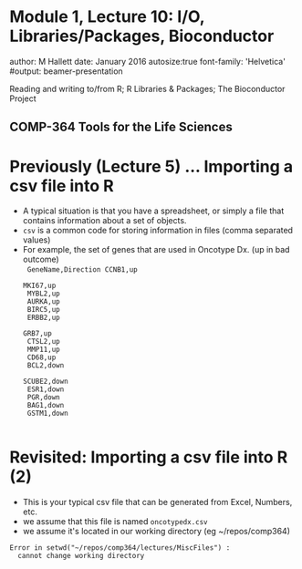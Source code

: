 Module 1, Lecture 10: I/O, Libraries/Packages, Bioconductor
========================================================
author: M Hallett
date: January 2016
autosize:true
font-family: 'Helvetica' 
#output: beamer-presentation 

Reading and writing to/from R;
R Libraries & Packages;
The Bioconductor Project

## COMP-364 Tools for the Life Sciences


Previously (Lecture 5) ... Importing a csv file into R
========================================================
- A typical situation is that you have a spreadsheet, or simply a file
that contains information about a set of objects.
- <code>csv</code> is a common code for storing information in files (comma separated values)
- For example, the set of genes that are used in Oncotype Dx. (up in bad outcome)<br>
<tiny><code>
GeneName,Direction
CCNB1,up<br>
MKI67,up<br>
MYBL2,up<br>
AURKA,up<br>
BIRC5,up<br>
ERBB2,up<br>
GRB7,up<br>
CTSL2,up<br>
MMP11,up<br>
CD68,up<br>
BCL2,down<br>
SCUBE2,down<br>
ESR1,down<br>
PGR,down<br>
BAG1,down<br>
GSTM1,down<br>
</code></tiny>



Revisited: Importing a csv file into R (2)
========================================================
- This is your typical csv file that can be generated from Excel, Numbers, etc.
- we assume that this file is named <code>oncotypedx.csv</code>
- we assume it's located in our working directory (eg ~/repos/comp364)

































```
Error in setwd("~/repos/comp364/lectures/MiscFiles") : 
  cannot change working directory
```
